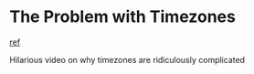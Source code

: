 # The Problem with Timezones

[ref](https://www.youtube.com/watch?v=-5wpm-gesOY)

Hilarious video on why timezones are ridiculously complicated